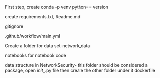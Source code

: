 First step, create conda -p venv python== version

create requirements.txt, Readme.md

gitignore

.github/workflow/main.yml

Create a folder for data set-network_data

notebooks for notebook code

data structure in NetworkSecurity- this folder should be considered a package, open _init__.py file 
then create the other folder under it 
dockerfile